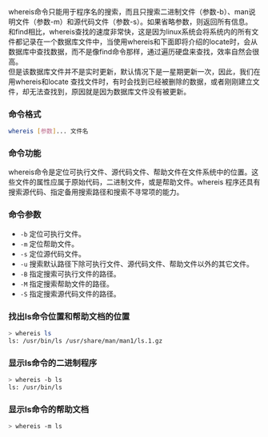 whereis命令只能用于程序名的搜索，而且只搜索二进制文件（参数-b）、man说明文件（参数-m）和源代码文件（参数-s）。如果省略参数，则返回所有信息。<br />和find相比，whereis查找的速度非常快，这是因为linux系统会将系统内的所有文件都记录在一个数据库文件中，当使用whereis和下面即将介绍的locate时，会从数据库中查找数据，而不是像find命令那样，通过遍历硬盘来查找，效率自然会很高。<br />但是该数据库文件并不是实时更新，默认情况下是一星期更新一次，因此，我们在用whereis和locate 查找文件时，有时会找到已经被删除的数据，或者刚刚建立文件，却无法查找到，原因就是因为数据库文件没有被更新。
<a name="pJ5fC"></a>
### 命令格式
```bash
whereis [参数]... 文件名
```
<a name="lzyFs"></a>
### 命令功能
whereis命令是定位可执行文件、源代码文件、帮助文件在文件系统中的位置。这些文件的属性应属于原始代码，二进制文件，或是帮助文件。whereis 程序还具有搜索源代码、指定备用搜索路径和搜索不寻常项的能力。
<a name="qFYps"></a>
### 命令参数

- `-b`   定位可执行文件。
- `-m`   定位帮助文件。
- `-s`   定位源代码文件。
- `-u`   搜索默认路径下除可执行文件、源代码文件、帮助文件以外的其它文件。
- `-B`   指定搜索可执行文件的路径。
- `-M`   指定搜索帮助文件的路径。
- `-S`   指定搜索源代码文件的路径。
<a name="uByQF"></a>
### 找出ls命令位置和帮助文档的位置
```bash
> whereis ls
ls: /usr/bin/ls /usr/share/man/man1/ls.1.gz
```
<a name="ACiQw"></a>
### 显示ls命令的二进制程序
```bash
> whereis -b ls
ls: /usr/bin/ls
```
<a name="GVrTr"></a>
### 显示ls命令的帮助文档
```bash
> whereis -m ls
```
